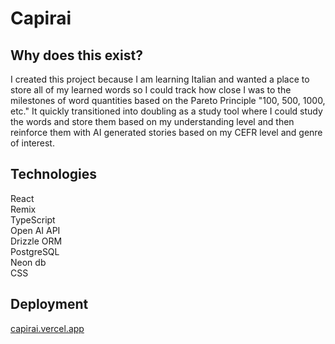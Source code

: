 # Capirai

## Why does this exist?

I created this project because I am learning Italian and wanted a place to store all of my learned words so I could track how close I was to the milestones of word quantities based on the Pareto Principle "100, 500, 1000, etc." It quickly transitioned into doubling as a study tool where I could study the words and store them based on my understanding level and then reinforce them with AI generated stories based on my CEFR level and genre of interest.

## Technologies

React <br />
Remix <br />
TypeScript <br />
Open AI API <br />
Drizzle ORM <br />
PostgreSQL <br />
Neon db <br />
CSS <br />

## Deployment

[capirai.vercel.app](capirai.vercel.app)
